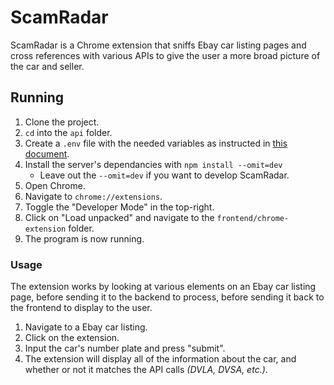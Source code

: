 # ScamRadar

ScamRadar is a Chrome extension that sniffs Ebay car listing pages and cross references with various APIs to give the user a more broad picture of the car and seller.

## Running

1. Clone the project.
2. `cd` into the `api` folder.
3. Create a `.env` file with the needed variables as instructed in [this document](DOCUMENTATION.md).
4. Install the server's dependancies with `npm install --omit=dev`
    - Leave out the `--omit=dev` if you want to develop ScamRadar.
5. Open Chrome.
6. Navigate to `chrome://extensions`.
7. Toggle the "Developer Mode" in the top-right.
8. Click on "Load unpacked" and navigate to the `frontend/chrome-extension` folder.
9. The program is now running.

### Usage

The extension works by looking at various elements on an Ebay car listing page, before sending it to the backend to process, before sending it back to the frontend to display to the user.

1. Navigate to a Ebay car listing.
2. Click on the extension.
3. Input the car's number plate and press "submit".
4. The extension will display all of the information about the car, and whether or not it matches the API calls _(DVLA, DVSA, etc.)_.

